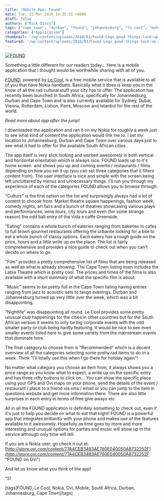 ```yaml
---
title: 'Mobile App: Found'
date: Tue, 23 Mar 2010 14:35:31 +0000
draft: false
authors: ["Rick Disco"]
tags: ["cape town", "durban", "found", "johannesburg", "le cool", "mobile", "nokia", "ovi", "south africa"]
categories: ["Application"]
thumbnail: '/wp-content/uploads/2010/03/Found-Logo_good-things-lock-up-150x150.jpg'
featured: '/wp-content/uploads/2010/03/Found-Logo_good-things-lock-up-304x155.jpg'
---
```


[![](/wp-content/uploads/2010/03/Found-Logo_good-things-lock-up.jpg "FOUND")](/wp-content/uploads/2010/03/Found-Logo_good-things-lock-up.jpg)

Something a little different for our readers today... Here is a mobile application that I thought would be worthwhile sharing with all of you.

[FOUND](http://store.ovi.com/content/77A4CEB3483AE760E040050A8732252F "FOUND on Ovi"), powered by [Le Cool](http://lecool.com/ "Le Cool"), is a free mobile service that is available to all of you that have Nokia handsets. Basically what it does is keep you in the know of all the rad cultural stuff your city has to offer. The application has recently been launched in South Africa, specifically for Johannesburg,  Durban and Cape Town and is also currently available for Sydney, Dubai, Vienna, Rotterdam, Lisbon, Paris, Moscow and Istanbul for the rest of the world.

_Read more about app after the jump!_

I downloaded the application and ran it on my Nokia for roughly a week just to see what kind of content the application would link me to. I set my location to Johannesburg, Durban and Cape Town over various days just to see what it had to offer for the available South African cities .

The app itself is very slick looking and worked awesomely in both vertical and horizontal orientation which is always nice. FOUND loads up to it's home screen  and shows you up and coming events / restaurants / films depending on how you set it up (you can set three categories that it filters content from). The user interface is nice and simple with the screen being left uncluttered by menus and unnecessary things. I'll run you through my experience of each of the categories FOUND allows you to browse through.

"Culture" is the first option on the list and surprisingly always had a lot of content to choose from. Market theatre square happenings, fashion week, comedy nights, art fairs and a bunch of theatres showcasing various plays and performances, wine tours, city tours and even (for some strange reason) the odd ball entry of the Vida e caffe Greenside.

"Eating" contains a whole bunch of eateries ranging from bakeries to cafes to full blown gourmet restaurants offering the urbanite looking for a bite to eat a whole bunch of classy options. Each eatery has a rough guide on the price, hours and a little write up on the place. The list is fairly comprehensive and provides a nice guide to check out when you can't decide on where to go.

"Film" provides a pretty comprehensive list of films that are being released as well as what is already showing. The Cape Town listing even includes the Labia Theatre which is pretty cool. The prices and times of the films is also available with a short summary of what the specific film is about.

"Music" seems to be pretty full in the Cape Town listing having entries ranging from jazz to acoustic sets to tango evenings. Durban and Johannesburg turned up very little over the week, which was a bit disappointing.

"Nightlife" was disappointing all round. Le Cool provides some pretty unusual club happenings for the cities in other countries but for the South African version it seems to only be big corporate events with the odd smaller party or club being hardly featuring. It would be nice to see even smaller events listed here to give some variety from the mainstream events that dominate here.

The final category to choose from is "Recommended" which is a decent overview of all the categories selecting some pretty rad items to do in a week. Think "I'll totally use this when I go there for holiday again"!

No matter what category you choose an item from, it always shows you a price range so you know what to expect, a write up on the specific entry and has three nifty buttons to click on... You can show the specific place using your GPS and Ovi maps on your phone, send the details of the event / restaurant / place to a friend via sms / email or you can jump to the item in questions website and get more information there. There are also little surprises in each entry in terms of free give aways etc.

All in all the FOUND application is definitely something to check out, even if it's just to help you decide on what to eat that night! FOUND is a powerful app that integrates brilliantly with your phone and makes use of the features available to it awesomely. Hopefully as time goes by more and more interesting and unusual options for parties and music will show up in the service although only time will tell.

If you are a Nokia user, go check it out at: [http://store.ovi.com/content/77A4CEB3483AE760E040050A8732252F](http://store.ovi.com/content/77A4CEB3483AE760E040050A8732252F "FOUND on Ovi")

And let us know what you think of the app!

^5!

\[tags\]FOUND, Le Cool, Nokia, Ovi, Mobile, South Africa, Durban, Johannesburg, Cape Town\[/tags\]